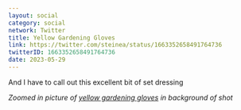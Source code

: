 ```yaml
---
layout: social
category: social
network: Twitter
title: Yellow Gardening Gloves
link: https://twitter.com/steinea/status/1663352658491764736
twitterID: 1663352658491764736
date: 2023-05-29
---
```


And I have to call out this excellent bit of set dressing

*Zoomed in picture of [yellow gardening gloves](https://discoelysium.fandom.com/wiki/Yellow_Gardening_Gloves) in background of shot*
